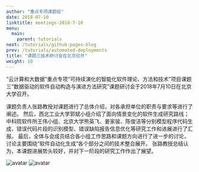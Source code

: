 ```yaml
---
author: "重点专项课题组"
date: 2018-07-10
linktitle: meetings-2018-7-10
menu:
  main:
    parent: tutorials
next: /tutorials/github-pages-blog
prev: /tutorials/automated-deployments
title: "课题三技术研讨会在北京召开"
weight: 10
---
```


“云计算和大数据”重点专项“可持续演化的智能化软件理论、方法和技术”项目课题三“数据驱动的软件自动构造与演进方法研究”课题研讨会于2018年7月10日在北京大学召开。
<!--more-->
课题负责人张路教授对课题进行了总体介绍，对各承担单位的职责与要求等进行了阐述。
然后，西北工业大学郭斌小组介绍了面向情景变化的软件生成研究路线；中科院软件所王伟小组、北京大学熊英飞、姜家骏、陈俊洁等分别模型程序代码生成、错误代码片段的识别模型、错误缺陷报告信息优化等研究工作和进展进行了汇报。
最后，全体与会成员结合各小组工作思路和课题方向进行了进一步的讨论，讨论主要围绕“软件自动化生成”各个部分之间的技术整合展开。
张路教授总结认为，本课题进展势头较好，并对下一阶段的研究工作作出了展望。

![avatar](http://cdn.njuics.cn/2017yfb1001800.cn/2018-07-10a.png)
![avatar](http://cdn.njuics.cn/2017yfb1001800.cn/2018-07-10b.png)